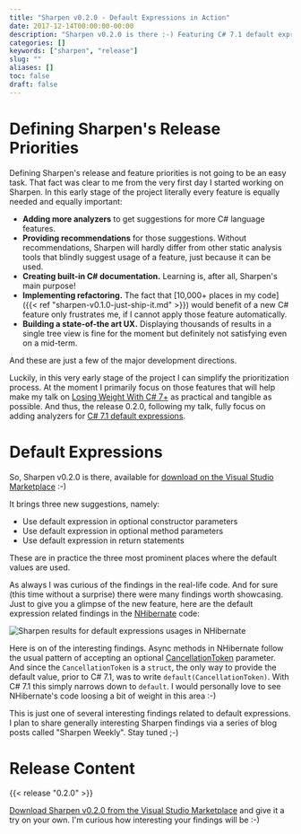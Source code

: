 ```yaml
---
title: "Sharpen v0.2.0 - Default Expressions in Action"
date: 2017-12-14T00:00:00-00:00
description: "Sharpen v0.2.0 is there :-) Featuring C# 7.1 default expressions."
categories: []
keywords: ["sharpen", "release"]
slug: ""
aliases: []
toc: false
draft: false
---
```

# Defining Sharpen's Release Priorities
Defining Sharpen's release and feature priorities is not going to be an easy task. That fact was clear to me from the very first day I started working on Sharpen. In this early stage of the project literally every feature is equally needed and equally important:

- **Adding more analyzers** to get suggestions for more C# language features.
- **Providing recommendations** for those suggestions. Without recommendations, Sharpen will hardly differ from other static analysis tools that blindly suggest usage of a feature, just because it can be used.
- **Creating built-in C# documentation.** Learning is, after all, Sharpen's main purpose!
- **Implementing refactoring.** The fact that [10,000+ places in my code]({{< ref "sharpen-v0.1.0-just-ship-it.md" >}}) would benefit of a new C# feature only frustrates me, if I cannot apply those feature automatically.
- **Building a state-of-the art UX.** Displaying thousands of results in a single tree view is fine for the moment but definitely not satisfying even on a mid-term.

And these are just a few of the major development directions.

Luckily, in this very early stage of the project I can simplify the prioritization process. At the moment I primarily focus on those features that will help make my talk on [Losing Weight With C# 7+](https://github.com/ironcev/public-talks/tree/master/LosingWeightWithCSharp7%2B) as practical and tangible as possible. And thus, the release 0.2.0, following my talk, fully focus on adding analyzers for [C# 7.1 default expressions](https://docs.microsoft.com/en-us/dotnet/csharp/programming-guide/statements-expressions-operators/default-value-expressions).

# Default Expressions
So, Sharpen v0.2.0 is there, available for [download on the Visual Studio Marketplace](https://marketplace.visualstudio.com/items?itemName=ironcev.sharpen) :-)

It brings three new suggestions, namely:

- Use default expression in optional constructor parameters
- Use default expression in optional method parameters
- Use default expression in return statements

These are in practice the three most prominent places where the default values are used.

As always I was curious of the findings in the real-life code. And for sure (this time without a surprise) there were many findings worth showcasing. Just to give you a glimpse of the new feature, here are the default expression related findings in the [NHibernate](http://nhibernate.info/) code:

![Sharpen results for default expressions usages in NHibernate](/images/news/sharpen-v0.2.0-default-expressions-in-action/sharpen-results-default-expressions-in-nhibernate.png)

Here is on of the interesting findings. Async methods in NHibernate follow the usual pattern of accepting an optional [CancellationToken](https://msdn.microsoft.com/en-us/library/system.threading.cancellationtoken(v=vs.110).aspx) parameter. And since the `CancellationToken` is a `struct`, the only way to provide the default value, prior to C# 7.1, was to write `default(CancellationToken)`. With C# 7.1 this simply narrows down to `default`. I would personally love to see NHibernate's code loosing a bit of weight in this area :-)

This is just one of several interesting findings related to default expressions. I plan to share generally interesting Sharpen findings via a series of blog posts called "Sharpen Weekly". Stay tuned ;-)

# Release Content
{{< release "0.2.0" >}}

[Download Sharpen v0.2.0 from the Visual Studio Marketplace](https://marketplace.visualstudio.com/items?itemName=ironcev.sharpen) and give it a try on your own. I'm curious how interesting your findings will be :-)